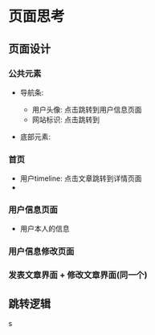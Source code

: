 # 页面思考

## 页面设计

### 公共元素

+ 导航条:
  + 用户头像: 点击跳转到用户信息页面
  + 网站标识: 点击跳转到

+ 底部元素:


### 首页

+ 用户timeline: 点击文章跳转到详情页面
+

### 用户信息页面

+ 用户本人的信息

### 用户信息修改页面


### 发表文章界面 + 修改文章界面(同一个)


## 跳转逻辑

s

